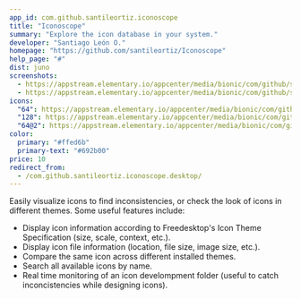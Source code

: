 ```yaml
---
app_id: com.github.santileortiz.iconoscope
title: "Iconoscope"
summary: "Explore the icon database in your system."
developer: "Santiago León O."
homepage: "https://github.com/santileortiz/Iconoscope"
help_page: "#"
dist: juno
screenshots:
  - https://appstream.elementary.io/appcenter/media/bionic/com/github/santileortiz.iconoscope/35E8039FAE8CECE57131BD8A780673D8/screenshots/image-1_orig.png
  - https://appstream.elementary.io/appcenter/media/bionic/com/github/santileortiz.iconoscope/35E8039FAE8CECE57131BD8A780673D8/screenshots/image-2_orig.png
icons:
  "64": https://appstream.elementary.io/appcenter/media/bionic/com/github/santileortiz.iconoscope/35E8039FAE8CECE57131BD8A780673D8/icons/64x64/com.github.santileortiz.iconoscope_com.github.santileortiz.iconoscope.png
  "128": https://appstream.elementary.io/appcenter/media/bionic/com/github/santileortiz.iconoscope/35E8039FAE8CECE57131BD8A780673D8/icons/128x128/com.github.santileortiz.iconoscope_com.github.santileortiz.iconoscope.png
  "64@2": https://appstream.elementary.io/appcenter/media/bionic/com/github/santileortiz.iconoscope/35E8039FAE8CECE57131BD8A780673D8/icons/64x64@2/com.github.santileortiz.iconoscope_com.github.santileortiz.iconoscope.png
color:
  primary: "#ffed6b"
  primary-text: "#692b00"
price: 10
redirect_from:
  - /com.github.santileortiz.iconoscope.desktop/
---
```


<p>Easily visualize icons to find inconsistencies, or check the look of icons in different themes. Some useful features include:</p>
<ul>
  <li>Display icon information according to Freedesktop&apos;s Icon Theme Specification (size, scale, context, etc.).</li>
  <li>Display icon file information (location, file size, image size, etc.).</li>
  <li>Compare the same icon across different installed themes.</li>
  <li>Search all available icons by name.</li>
  <li>Real time monitoring of an icon develompment folder (useful to catch inconcistencies while designing icons).</li>
</ul>